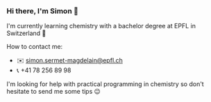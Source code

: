 ### Hi there, I'm Simon 👋
I'm currently learning chemistry with a bachelor degree at EPFL in Switzerland 🔬

How to contact me:
- ✉️ simon.sermet-magdelain@epfl.ch
- 📞 +41 78 256 89 98

I'm looking for help with practical programming in chemistry so don't hesitate to send me some tips 😉

<!--
**LeSimSim/LeSimSim** is a ✨ _special_ ✨ repository because its `README.md` (this file) appears on your GitHub profile.

Here are some ideas to get you started:

- 🔭 I’m currently working on ...
- 🌱 I’m currently learning ...
- 👯 I’m looking to collaborate on ...
- 🤔 I’m looking for help with ...
- 💬 Ask me about ...
- 📫 How to reach me: ...
- 😄 Pronouns: ...
- ⚡ Fun fact: ...
-->
